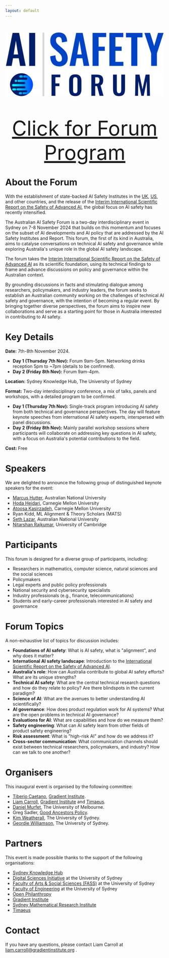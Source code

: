```yaml
---
layout: default
---
```


<!-- <p style="text-align: center;">
  <img src="/images/ai_header.jpg" alt="AI Header" width="900">
</p> -->

<p style="text-align: center;">
  <a href="{{ site.baseurl }}/">
    <img src="images/icon.png" alt="AI Safety Forum Logo" style="width: 500px; margin: 30px 0;">
  </a>
</p>

<p style="text-align: center; font-size: 64px; margin-top: 30px; margin-bottom: 30px;">
  <a href="https://aisafetyforum.au/program">Click for Forum Program</a>
</p>

# About the Forum
With the establishment of state-backed AI Safety Institutes in the [UK](https://url.au.m.mimecastprotect.com/s/7N6DCwV1vMfRRM0v0c9izHJzR60?domain=aisi.gov.uk/), [US](https://url.au.m.mimecastprotect.com/s/q1g9CxngwOfQQ6mLmhwsoHyBMej?domain=nist.gov), and other countries, and the release of the [Interim International Scientific Report on the Safety of Advanced AI](https://url.au.m.mimecastprotect.com/s/gMdjCyojxQTyyv676TNtgHx0dWt?domain=assets.publishing.service.gov.uk), the global focus on AI safety has recently intensified. 

The Australian AI Safety Forum is a two-day interdisciplinary event in Sydney on 7-8 November 2024 that builds on this momentum and focuses on the subset of AI developments and AI policy that are addressed by the AI Safety Institutes and Report. This forum, the first of its kind in Australia, aims to catalyse conversations on technical AI safety and governance while exploring Australia's unique role in the global AI safety landscape.

The forum takes the [Interim International Scientific Report on the Safety of Advanced AI](https://url.au.m.mimecastprotect.com/s/gMdjCyojxQTyyv676TNtgHx0dWt?domain=assets.publishing.service.gov.uk) as its scientific foundation, using its technical findings to frame and advance discussions on policy and governance within the Australian context. 

By grounding discussions in facts and stimulating dialogue among researchers, policymakers, and industry leaders, the forum seeks to establish an Australian community working on the challenges of technical AI safety and governance, with the intention of becoming a regular event. 
By bringing together diverse perspectives, the forum aims to inspire new collaborations and serve as a starting point for those in Australia interested in contributing to AI safety.


# Key Details

**Date:** 7th-8th November 2024. 

- **Day 1 (Thursday 7th Nov):** Forum 9am-5pm. Networking drinks reception 5pm to ~7pm (details to be confirmed). 
- **Day 2 (Friday 8th Nov):** Forum 9am-4pm. 

**Location:** Sydney Knowledge Hub, The University of Sydney

**Format:** Two-day interdisciplinary conference, a mix of talks, panels and workshops, with a detailed program to be confirmed. 

- **Day 1 (Thursday 7th Nov):** Single-track program introducing AI safety from both technical and governance perspectives. The day will feature keynote speeches from international AI safety experts, interspersed with panel discussions.
- **Day 2 (Friday 8th Nov):** Mainly parallel workshop sessions where participants will collaborate on addressing key questions in AI safety, with a focus on Australia's potential contributions to the field.

**Cost:** Free 

# Speakers

We are delighted to announce the following group of distinguished keynote speakers for the event:

- [Marcus Hutter](http://www.hutter1.net), Australian National University
- [Hoda Heidari](https://www.cs.cmu.edu/~hheidari/), Carnegie Mellon University 
- [Atoosa Kasirzadeh](https://kasirzadeh.org), Carnegie Mellon University
- Ryan Kidd, ML Alignment & Theory Scholars (MATS)
- [Seth Lazar](https://sethlazar.org), Australian National University
- [Nitarshan Rajkumar](https://www.nitarshan.com), University of Cambridge

# Participants
This forum is designed for a diverse group of participants, including:

- Researchers in mathematics, computer science, natural sciences and the social sciences
- Policymakers
- Legal experts and public policy professionals
- National security and cybersecurity specialists
- Industry professionals (e.g., finance, telecommunications)
- Students and early-career professionals interested in AI safety and governance

# Forum Topics
A non-exhaustive list of topics for discussion includes: 
- **Foundations of AI safety**: What is AI safety, what is "alignment", and why does it matter?
- **International AI safety landscape**: Introduction to the [International Scientific Report on the Safety of Advanced AI](https://assets.publishing.service.gov.uk/media/6655982fdc15efdddf1a842f/international_scientific_report_on_the_safety_of_advanced_ai_interim_report.pdf).
- **Australia's role**: How can Australia contribute to global AI safety efforts? What are its unique strengths? 
- **Technical AI safety**: What are the central technical research questions and how do they relate to policy? Are there blindspots in the current paradigm? 
- **Science of AI**: What are the avenues to better understanding AI scientifically? 
- **AI governance**: How does product regulation work for AI systems? What are the open problems in technical AI governance? 
- **Evaluations for AI**: What are capabilities and how do we measure them?
- **Safety engineering**: What can AI safety learn from other fields of product safety engineering? 
- **Risk assessment**: What is "high-risk AI" and how do we address it?
- **Cross-sector communication**: What communication channels should exist between technical researchers, policymakers, and industry? How can we talk to one another? 

# Organisers
This inaugural event is organised by the following committee: 
- [Tiberio Caetano](https://www.gradientinstitute.org/about-us/team/tiberio-caetano/), [Gradient Institute](https://www.gradientinstitute.org). 
- [Liam Carroll](https://www.gradientinstitute.org/about-us/team/liam-carroll/), [Gradient Institute](https://www.gradientinstitute.org) and [Timaeus](https://timaeus.co). 
- [Daniel Murfet](http://therisingsea.org/), The University of Melbourne. 
- Greg Sadler, [Good Ancestors Policy](https://www.goodancestors.org.au).
- [Kim Weatherall](https://www.sydney.edu.au/law/about/our-people/academic-staff/kimberlee-weatherall.html), The University of Sydney. 
- [Geordie Williamson](https://www.maths.usyd.edu.au/u/geordie/), The University of Sydney. 

# Partners
This event is made possible thanks to the support of the following organisations: 
- [Sydney Knowledge Hub](https://www.sydney.edu.au/engage/industry-business-partnerships/sydney-knowledge-hub.html)
- [Digital Sciences Initiative](https://dsi.sydney.edu.au) at the University of Sydney
- [Faculty of Arts & Social Sciences (FASS)](https://www.sydney.edu.au/arts/) at the University of Sydney
- [Faculty of Engineering](https://www.sydney.edu.au/engineering/) at the University of Sydney 
- [Open Philanthropy](https://www.openphilanthropy.org)
- [Gradient Institute](https://www.gradientinstitute.org)
- [Sydney Mathematical Research Institute](https://mathematical-research-institute.sydney.edu.au)
- [Timaeus](https://timaeus.co) 

# Contact
If you have any questions, please contact Liam Carroll at liam.carroll@gradientinstitute.org . 